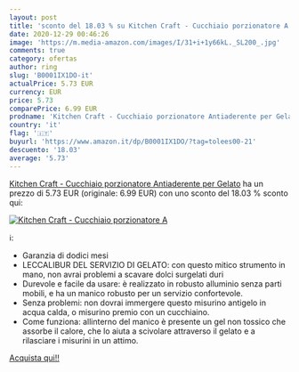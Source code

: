 ```yaml
---
layout: post
title: 'sconto del 18.03 % su Kitchen Craft - Cucchiaio porzionatore A  '
date: 2020-12-29 00:46:26
image: 'https://m.media-amazon.com/images/I/31+i+1y66kL._SL200_.jpg'
comments: true
category: ofertas
author: ring
slug: 'B0001IX1DO-it'
actualPrice: 5.73 EUR
currency: EUR
price: 5.73
comparePrice: 6.99 EUR
prodname: 'Kitchen Craft - Cucchiaio porzionatore Antiaderente per Gelato'
country: 'it'
flag: '🇮🇹'
buyurl: 'https://www.amazon.it/dp/B0001IX1DO/?tag=tolees00-21'
descuento: '18.03'
average: '5.73'
---
```


[Kitchen Craft - Cucchiaio porzionatore Antiaderente per Gelato](https://www.amazon.it/dp/B0001IX1DO/?tag=tolees00-21) ha un prezzo di 5.73 EUR (originale: 6.99 EUR) con uno sconto del 18.03 % sconto qui:

[![Kitchen Craft - Cucchiaio porzionatore A](https://m.media-amazon.com/images/I/31+i+1y66kL._SL200_.jpg)](https://www.amazon.it/dp/B0001IX1DO/?tag=tolees00-21)

ℹ️:

- Garanzia di dodici mesi
- LECCALIBUR DEL SERVIZIO DI GELATO: con questo mitico strumento in mano, non avrai problemi a scavare dolci surgelati duri
- Durevole e facile da usare: è realizzato in robusto alluminio senza parti mobili, e ha un manico robusto per un servizio confortevole.
- Senza problemi: non dovrai immergere questo misurino antigelo in acqua calda, o misurino premio con un cucchiaino.
- Come funziona: allinterno del manico è presente un gel non tossico che assorbe il calore, che lo aiuta a scivolare attraverso il gelato e a rilasciare i misurini in un attimo.

[Acquista qui!!](https://www.amazon.it/dp/B0001IX1DO/?tag=tolees00-21)
